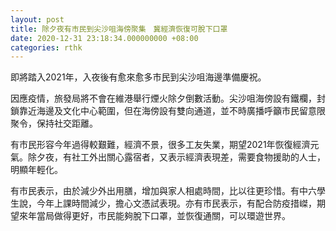 ```yaml
---
layout: post
title: 除夕夜有市民到尖沙咀海傍聚集　冀經濟恢復可脫下口罩
date: 2020-12-31 23:18:34.000000000 +08:00
categories: rthk
---
```


即將踏入2021年，入夜後有愈來愈多市民到尖沙咀海邊準備慶祝。

因應疫情，旅發局將不會在維港舉行煙火除夕倒數活動。尖沙咀海傍設有鐵欄，封鎖靠近海邊及文化中心範圍，但在海傍設有雙向通道，並不時廣播呼籲市民留意限聚令，保持社交距離。

有市民形容今年過得較艱難，經濟不景，很多工友失業，期望2021年恢復經濟元氣。除夕夜，有社工外出關心露宿者，又表示經濟表現差，需要食物援助的人士，明顯年輕化。

有市民表示，由於減少外出用膳，增加與家人相處時間，比以往更珍惜。有中六學生說，今年上課時間減少，擔心文憑試表現。亦有市民表示，有配合防疫措嵥，期望來年當局做得更好，市民能夠脫下口罩，並恢復通關，可以環遊世界。
